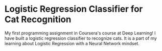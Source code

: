 # Logistic Regression Classifier for Cat Recognition

My first programming assignment in Coursera's course at Deep Learning! I have built a logistic regression classifier to recognize cats.
It is a part of my learning about Logistic Regression with a Neural Network mindset.
